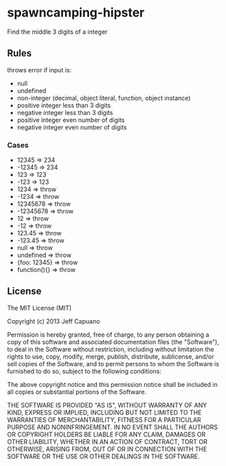 spawncamping-hipster
====================

Find the middle 3 digits of a integer

## Rules

throws error if input is:

* null
* undefined
* non-integer (decimal, object literal, function, object instance)
* positive integer less than 3 digits
* negative integer less than 3 digits
* positive integer even number of digits
* negative integer even number of digits

### Cases
    
* 12345       => 234
* -12345      => 234
* 123         => 123
* -123        => 123
* 1234        => throw
* -1234       => throw
* 12345678    => throw
* -12345678   => throw
* 12          => throw
* -12         => throw
* 123.45      => throw
* -123.45     => throw
* null        => throw
* undefined   => throw
* {foo: 12345} => throw
* function(){} => throw
    

## License 

The MIT License (MIT)

Copyright (c) 2013 Jeff Capuano

Permission is hereby granted, free of charge, to any person obtaining a copy of
this software and associated documentation files (the "Software"), to deal in
the Software without restriction, including without limitation the rights to
use, copy, modify, merge, publish, distribute, sublicense, and/or sell copies of
the Software, and to permit persons to whom the Software is furnished to do so,
subject to the following conditions:

The above copyright notice and this permission notice shall be included in all
copies or substantial portions of the Software.

THE SOFTWARE IS PROVIDED "AS IS", WITHOUT WARRANTY OF ANY KIND, EXPRESS OR
IMPLIED, INCLUDING BUT NOT LIMITED TO THE WARRANTIES OF MERCHANTABILITY, FITNESS
FOR A PARTICULAR PURPOSE AND NONINFRINGEMENT. IN NO EVENT SHALL THE AUTHORS OR
COPYRIGHT HOLDERS BE LIABLE FOR ANY CLAIM, DAMAGES OR OTHER LIABILITY, WHETHER
IN AN ACTION OF CONTRACT, TORT OR OTHERWISE, ARISING FROM, OUT OF OR IN
CONNECTION WITH THE SOFTWARE OR THE USE OR OTHER DEALINGS IN THE SOFTWARE.
